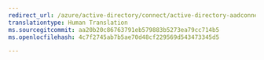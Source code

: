 ```yaml
---
redirect_url: /azure/active-directory/connect/active-directory-aadconnectsync-attributes-synchronized
translationtype: Human Translation
ms.sourcegitcommit: aa20b20c86763791eb579883b5273ea79cc714b5
ms.openlocfilehash: 4c7f2745ab7b5ae70d48cf229569d543473345d5

---
```




<!--HONumber=Dec16_HO3-->


